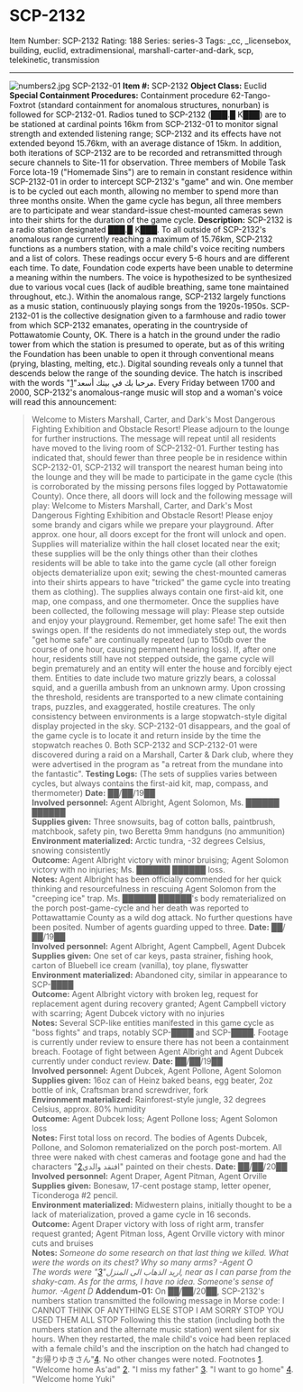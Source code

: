 # SCP-2132
Item Number: SCP-2132
Rating: 188
Series: series-3
Tags: _cc, _licensebox, building, euclid, extradimensional, marshall-carter-and-dark, scp, telekinetic, transmission

---

![numbers2.jpg](https://scp-wiki.wdfiles.com/local--files/scp-2132/numbers2.jpg)
SCP-2132-01
**Item #:** SCP-2132
**Object Class:** Euclid
**Special Containment Procedures:** Containment procedure 62-Tango-Foxtrot (standard containment for anomalous structures, nonurban) is followed for SCP-2132-01. Radios tuned to SCP-2132 (███.█ K███) are to be stationed at cardinal points 16km from SCP-2132-01 to monitor signal strength and extended listening range; SCP-2132 and its effects have not extended beyond 15.76km, with an average distance of 15km. In addition, both iterations of SCP-2132 are to be recorded and retransmitted through secure channels to Site-11 for observation. Three members of Mobile Task Force Iota-19 ("Homemade Sins") are to remain in constant residence within SCP-2132-01 in order to intercept SCP-2132's "game" and win. One member is to be cycled out each month, allowing no member to spend more than three months onsite. When the game cycle has begun, all three members are to participate and wear standard-issue chest-mounted cameras sewn into their shirts for the duration of the game cycle.
**Description:** SCP-2132 is a radio station designated ███.█ K███. To all outside of SCP-2132's anomalous range currently reaching a maximum of 15.76km, SCP-2132 functions as a numbers station, with a male child's voice reciting numbers and a list of colors. These readings occur every 5-6 hours and are different each time. To date, Foundation code experts have been unable to determine a meaning within the numbers. The voice is hypothesized to be synthesized due to various vocal cues (lack of audible breathing, same tone maintained throughout, etc.). Within the anomalous range, SCP-2132 largely functions as a music station, continuously playing songs from the 1920s-1950s.
SCP-2132-01 is the collective designation given to a farmhouse and radio tower from which SCP-2132 emanates, operating in the countryside of Pottawatomie County, OK. There is a hatch in the ground under the radio tower from which the station is presumed to operate, but as of this writing the Foundation has been unable to open it through conventional means (prying, blasting, melting, etc.). Digital sounding reveals only a tunnel that descends below the range of the sounding device. The hatch is inscribed with the words "مرحبا بك في بيتك أسعد"[1](javascript:;).
Every Friday between 1700 and 2000, SCP-2132's anomalous-range music will stop and a woman's voice will read this announcement:
> Welcome to Misters Marshall, Carter, and Dark's Most Dangerous Fighting Exhibition and Obstacle Resort! Please adjourn to the lounge for further instructions.
The message will repeat until all residents have moved to the living room of SCP-2132-01. Further testing has indicated that, should fewer than three people be in residence within SCP-2132-01, SCP-2132 will transport the nearest human being into the lounge and they will be made to participate in the game cycle (this is corroborated by the missing persons files logged by Pottawatomie County). Once there, all doors will lock and the following message will play:
> Welcome to Misters Marshall, Carter, and Dark's Most Dangerous Fighting Exhibition and Obstacle Resort! Please enjoy some brandy and cigars while we prepare your playground.
After approx. one hour, all doors except for the front will unlock and open. Supplies will materialize within the hall closet located near the exit; these supplies will be the only things other than their clothes residents will be able to take into the game cycle (all other foreign objects dematerialize upon exit; sewing the chest-mounted cameras into their shirts appears to have "tricked" the game cycle into treating them as clothing). The supplies always contain one first-aid kit, one map, one compass, and one thermometer. Once the supplies have been collected, the following message will play:
> Please step outside and enjoy your playground. Remember, get home safe!
The exit then swings open. If the residents do not immediately step out, the words "get home safe" are continually repeated (up to 150db over the course of one hour, causing permanent hearing loss). If, after one hour, residents still have not stepped outside, the game cycle will begin prematurely and an entity will enter the house and forcibly eject them. Entities to date include two mature grizzly bears, a colossal squid, and a guerilla ambush from an unknown army. Upon crossing the threshold, residents are transported to a new climate containing traps, puzzles, and exaggerated, hostile creatures. The only consistency between environments is a large stopwatch-style digital display projected in the sky. SCP-2132-01 disappears, and the goal of the game cycle is to locate it and return inside by the time the stopwatch reaches 0.
Both SCP-2132 and SCP-2132-01 were discovered during a raid on a Marshall, Carter & Dark club, where they were advertised in the program as "a retreat from the mundane into the fantastic".
**Testing Logs:** (The sets of supplies varies between cycles, but always contains the first-aid kit, map, compass, and thermometer)
> **Date:** ██/██/19██  
>  **Involved personnel:** Agent Albright, Agent Solomon, Ms. ██████ ██████  
>  **Supplies given:** Three snowsuits, bag of cotton balls, paintbrush, matchbook, safety pin, two Beretta 9mm handguns (no ammunition)  
>  **Environment materialized:** Arctic tundra, -32 degrees Celsius, snowing consistently  
>  **Outcome:** Agent Albright victory with minor bruising; Agent Solomon victory with no injuries; Ms. ██████ ██████ loss.  
>  **Notes:** Agent Albright has been officially commended for her quick thinking and resourcefulness in rescuing Agent Solomon from the "creeping ice" trap. Ms. ██████ ██████'s body rematerialized on the porch post-game-cycle and her death was reported to Pottawattamie County as a wild dog attack. No further questions have been posited. Number of agents guarding upped to three.
> **Date:** ██/██/19██  
>  **Involved personnel:** Agent Albright, Agent Campbell, Agent Dubcek  
>  **Supplies given:** One set of car keys, pasta strainer, fishing hook, carton of Bluebell ice cream (vanilla), toy plane, flyswatter  
>  **Environment materialized:** Abandoned city, similar in appearance to SCP-████  
>  **Outcome:** Agent Albright victory with broken leg, request for replacement agent during recovery granted; Agent Campbell victory with scarring; Agent Dubcek victory with no injuries  
>  **Notes:** Several SCP-like entities manifested in this game cycle as "boss fights" and traps, notably SCP-████ and SCP-████. Footage is currently under review to ensure there has not been a containment breach. Footage of fight between Agent Albright and Agent Dubcek currently under conduct review.
> **Date:** ██/██/19██  
>  **Involved personnel:** Agent Dubcek, Agent Pollone, Agent Solomon  
>  **Supplies given:** 16oz can of Heinz baked beans, egg beater, 2oz bottle of ink, Craftsman brand screwdriver, fork  
>  **Environment materialized:** Rainforest-style jungle, 32 degrees Celsius, approx. 80% humidity  
>  **Outcome:** Agent Dubcek loss; Agent Pollone loss; Agent Solomon loss  
>  **Notes:** First total loss on record. The bodies of Agents Dubcek, Pollone, and Solomon rematerialized on the porch post-mortem. All three were naked with chest cameras and footage gone and had the characters "افتقد والدي[2](javascript:;)" painted on their chests.
> **Date:** ██/██/20██  
>  **Involved personnel:** Agent Draper, Agent Pitman, Agent Orville  
>  **Supplies given:** Bonesaw, 17-cent postage stamp, letter opener, Ticonderoga #2 pencil.  
>  **Environment materialized:** Midwestern plains, initially thought to be a lack of materialization, proved a game cycle in 16 seconds.  
>  **Outcome:** Agent Draper victory with loss of right arm, transfer request granted; Agent Pitman loss, Agent Orville victory with minor cuts and bruises  
>  **Notes:** _Someone do some research on that last thing we killed. What were the words on its chest? Why so many arms? -Agent O_  
>  _The words were "اريد الذهاب الى المنزل"[3](javascript:;), near as I can parse from the shaky-cam. As for the arms, I have no idea. Someone's sense of humor. -Agent D_
**Addendum-01:** On ██/██/20██, SCP-2132's numbers station transmitted the following message in Morse code:
> I CANNOT THINK OF ANYTHING ELSE STOP I AM SORRY STOP YOU USED THEM ALL STOP
Following this the station (including both the numbers station and the alternate music station) went silent for six hours. When they restarted, the male child's voice had been replaced with a female child's and the inscription on the hatch had changed to "お帰りゆきさん"[4](javascript:;). No other changes were noted.
Footnotes
[1](javascript:;). "Welcome home As'ad"
[2](javascript:;). "I miss my father"
[3](javascript:;). "I want to go home"
[4](javascript:;). "Welcome home Yuki"